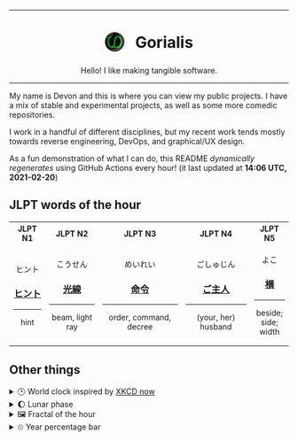 ***

<h1 align="center">
<sub>
    <img src="readme/resources/avatar.png" height="36">
</sub>
&nbsp;
Gorialis
</h1>
<p align="center">
Hello! I like making tangible software.
</p>

***

My name is Devon and this is where you can view my public projects. I have a mix of stable and experimental projects, as well as some more comedic repositories.

I work in a handful of different disciplines, but my recent work tends mostly towards reverse engineering, DevOps, and graphical/UX design.

As a fun demonstration of what I can do, this README *dynamically regenerates* using GitHub Actions every hour! (it last updated at **14:06 UTC, 2021-02-20**)

<h2>JLPT words of the hour</h2>
<table>
    <tr>
        <th>JLPT N1</th>
        <th>JLPT N2</th>
        <th>JLPT N3</th>
        <th>JLPT N4</th>
        <th>JLPT N5</th>
    </tr>
    <tr>
        <td>
            <p align="center">ヒント</p>
            <h3 align="center"><b><a href="https://jisho.org/search/%E3%83%92%E3%83%B3%E3%83%88">ヒント</a></b></h3>
            <hr>
            <p align="center">hint</p>
        </td>
        <td>
            <p align="center">こうせん</p>
            <h3 align="center"><b><a href="https://jisho.org/search/%E5%85%89%E7%B7%9A">光線</a></b></h3>
            <hr>
            <p align="center">beam,<wbr> light ray</p>
        </td>
        <td>
            <p align="center">めいれい</p>
            <h3 align="center"><b><a href="https://jisho.org/search/%E5%91%BD%E4%BB%A4">命令</a></b></h3>
            <hr>
            <p align="center">order,<wbr> command,<wbr> decree</p>
        </td>
        <td>
            <p align="center">ごしゅじん</p>
            <h3 align="center"><b><a href="https://jisho.org/search/%E3%81%94%E4%B8%BB%E4%BA%BA">ご主人</a></b></h3>
            <hr>
            <p align="center">(your,<wbr> her) husband</p>
        </td>
        <td>
            <p align="center">よこ</p>
            <h3 align="center"><b><a href="https://jisho.org/search/%E6%A8%AA">横</a></b></h3>
            <hr>
            <p align="center">beside;<br> side;<br> width</p>
        </td>
    </tr>
</table>

<h2>Other things</h2>
<details>
<summary>🕑  World clock inspired by <a href="https://xkcd.com/now">XKCD now</a></summary>

> <img src="generated/now.png" width="512">

</details>
<details>
<summary>🌔 Lunar phase</summary>

The moon is approximately 32.00% through its phase (Waxing Gibbous).

</details>
<details>
<summary>&#x1f5bc; Fractal of the hour</summary>

> <img src="generated/fractal.png" width="512">

</details>
<details>
<summary>&#x23f2; Year percentage bar</summary>
<pre><code>2021 [██▁▁▁▁▁▁▁▁▁▁▁▁▁▁▁▁▁▁] 13.86%</code></pre>
</details>
